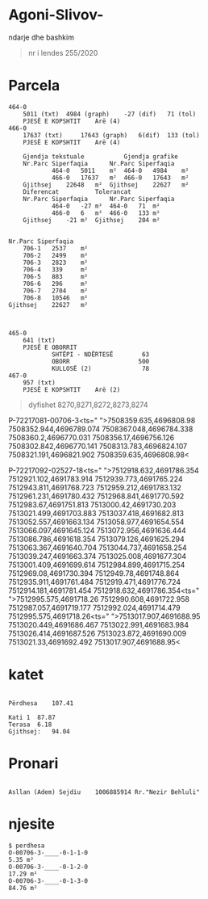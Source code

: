 # Agoni-Slivov-
ndarje dhe bashkim

> nr i lendes
    255/2020

# Parcela   
    464-0
        5011 (txt)  4984 (graph)    -27 (dif)   71 (tol)
        PJESË E KOPSHTIT    Arë (4)
    466-0
        17637 (txt)     17643 (graph)   6(dif)  133 (tol)
        PJESË E KOPSHTIT    Arë (4)

        Gjendja tekstuale			Gjendja grafike		
        Nr.Parc	Siperfaqia		Nr.Parc	Siperfaqia	
                464-0	5011	m²	464-0	4984	m²
                466-0	17637	m²	466-0	17643	m²
        Gjithsej	22648	m²	Gjithsej	22627	m²
        Diferencat			Tolerancat		
        Nr.Parc	Siperfaqia		Nr.Parc	Siperfaqia	
                464-0	-27	m²	464-0	71	m²
                466-0	6	m²	466-0	133	m²
        Gjithsej	-21	m²	Gjithsej	204	m²


    Nr.Parc	Siperfaqia	
        706-1	2537	m²
        706-2	2499	m²
        706-3	2823	m²
        706-4	339	    m²
        706-5	883	    m²
        706-6	296	    m²
        706-7	2704	m²
        706-8	10546	m²
    Gjithsej	22627	m²



    465-0
        641 (txt)
        PJESË E OBORRIT    
                SHTËPI - NDËRTESË		 63
                OBORR		            500
                KULLOSË	(2)	             78
    467-0
        957 (txt)
        PJESË E KOPSHTIT    Arë (2)

> dyfishet
    8270,8271,8272,8273,8274


P-72217081-00706-3<ts=" ">7508359.635,4696808.98 7508352.944,4696789.074 7508367.048,4696784.338 7508360.2,4696770.031 7508356.17,4696756.126 7508302.842,4696770.141 7508313.783,4696824.107 7508321.191,4696821.902 7508359.635,4696808.98<


P-72217092-02527-18<ts=" ">7512918.632,4691786.354 7512921.102,4691783.914 7512939.773,4691765.224 7512943.811,4691768.723 7512959.212,4691783.132 7512961.231,4691780.432 7512968.841,4691770.592 7512983.67,4691751.813 7513000.42,4691730.203 7513021.499,4691703.883 7513037.418,4691682.813 7513052.557,4691663.134 7513058.977,4691654.554 7513066.097,4691645.124 7513072.956,4691636.444 7513086.786,4691618.354 7513079.126,4691625.294 7513063.367,4691640.704 7513044.737,4691658.254 7513039.247,4691663.374 7513025.008,4691677.304 7513001.409,4691699.614 7512984.899,4691715.254 7512969.08,4691730.394 7512949.78,4691748.864 7512935.911,4691761.484 7512919.471,4691776.724 7512914.181,4691781.454 7512918.632,4691786.354<ts=" ">7512995.575,4691718.26 7512990.608,4691722.958 7512987.057,4691719.177 7512992.024,4691714.479 7512995.575,4691718.26<ts=" ">7513017.907,4691688.95 7513020.449,4691686.467 7513022.991,4691683.984 7513026.414,4691687.526 7513023.872,4691690.009 7513021.33,4691692.492 7513017.907,4691688.95<

# katet
```

Përdhesa	107.41
	
Kati 1	87.87
Terasa	6.18
Gjithsej:	94.04

```
# Pronari
```

Asllan (Adem) Sejdiu    1006885914 Rr."Nezir Behluli"

``` 

# njesite

```
$ perdhesa
O-00706-3-____-0-1-1-0 
5.35 m²
O-00706-3-____-0-1-2-0 
17.29 m² 
O-00706-3-____-0-1-3-0
84.76 m²

```
